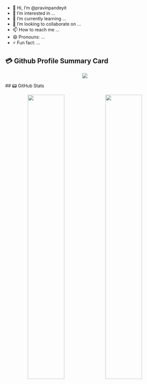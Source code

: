 - 👋 Hi, I’m @pravinpandeyit
- 👀 I’m interested in ...
- 🌱 I’m currently learning ...
- 💞️ I’m looking to collaborate on ...
- 📫 How to reach me ...
- 😄 Pronouns: ...
- ⚡ Fun fact: ...

<!---
pravinpandeyit/pravinpandeyit is a ✨ special ✨ repository because its `README.md` (this file) appears on your GitHub profile.
You can click the Preview link to take a look at your changes.
--->


## 💳 Github Profile Summary Card
<p align="center">
  <img src="https://github-profile-summary-cards.vercel.app/api/cards/profile-details?username=pravinpandeyit&theme=vue"/>
</p>
## 📟 GitHub Stats
<p align="center">
	<img width="48%" src="https://github-readme-stats.vercel.app/api?username=pravinpandeyit&show_icons=true&theme=vue" />
	<img width="48%" src="https://github-readme-streak-stats.herokuapp.com/?user=pravinpandeyit&theme=vue" />
</p>
